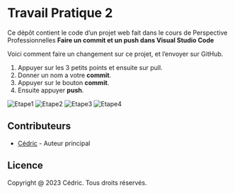 # Travail Pratique 2
Ce dépôt contient le code d’un projet web fait dans le cours de Perspective Professionnelles
**Faire un __commit__ et un __push__ dans __Visual Studio Code__**

Voici comment faire un changement sur ce projet, et l’envoyer sur GitHub.
1. Appuyer sur les 3 petits points et ensuite sur pull.
2. Donner un nom a votre __commit__.
3. Appuyer sur le bouton __commit__.
4. Ensuite appuyer __push__.

![Etape1](img/3points+pull.png)
![Etape2](img/3points+push.png)
![Etape3](img/ajouterNom.png)
![Etape4](img/commit.png)

## Contributeurs

- [Cédric](https://github.com/Leptitroy/2434411) - Auteur principal

## Licence

Copyright @ 2023 Cédric. Tous droits réservés.
